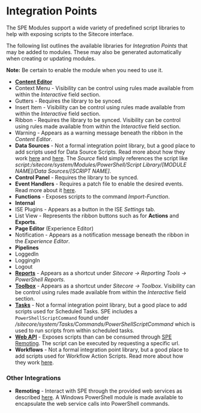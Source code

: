 # Integration Points

The SPE Modules support a wide variety of predefined script libraries to help with exposing scripts to the Sitecore interface.

The following list outlines the available libraries for *Integration Points* that may be added to modules. These may also be generated automatically when creating or updating modules. 

**Note:** Be certain to enable the module when you need to use it.

* **[Content Editor](content-editor.md)**
 * Context Menu - Visibility can be control using rules made available from within the *Interactive* field section.
 * Gutters - Requires the library to be synced.
 * Insert Item - Visibility can be control using rules made available from within the *Interactive* field section.
 * Ribbon - Requires the library to be synced. Visibility can be control using rules made available from within the *Interactive* field section.
 * Warning - Appears as a warning message beneath the ribbon in the *Content Editor*.
* **Data Sources** - Not a formal integration point library, but a good place to add scripts used for Data Source Scripts. Read more about how they work [here][3] and [here][4]. The *Source* field simply references the script like *script:/sitecore/system/Modules/PowerShell/Script Library/[MODULE NAME]/Data Sources/[SCRIPT NAME]*.
* **Control Panel** - Requires the library to be synced.
* **Event Handlers** - Requires a patch file to enable the desired events. Read more about it [here][2].
* **Functions** - Exposes scripts to the command *Import-Function*.
* **Internal**
 * ISE Plugins - Appears as a button in the ISE *Settings* tab.
 * List View - Represents the ribbon buttons such as for **Actions** and **Exports**.
* **Page Editor** (Experience Editor)
 * Notification - Appears as a notification message beneath the ribbon in the *Experience Editor*.
* **Pipelines**
 * LoggedIn
 * LoggingIn
 * Logout
* **[Reports](reports.md)** - Appears as a shortcut under *Sitecore -> Reporting Tools -> PowerShell Reports*.
* **[Toolbox](toolbox.md)** - Appears as a shortcut under *Sitecore -> Toolbox*. Visibility can be control using rules made available from within the *Interactive* field section.
* **[Tasks](tasks.md)** - Not a formal integration point library, but a good place to add scripts used for Scheduled Tasks. SPE includes a `PowerShellScriptCommand` found under */sitecore/system/Tasks/Commands/PowerShellScriptCommand* which is used to run scripts from within scheduled tasks.
* **[Web API](web-api.md)** - Exposes scripts than can be consumed through [SPE Remoting](remoting.md). The script can be executed by requesting a specific url.
* **Workflows** - Not a formal integration point library, but a good place to add scripts used for Workflow Action Scripts. Read more about how they work [here][1].

### Other Integrations

* **Remoting** - Interact with SPE through the provided web services as described [here](remoting.md). A Windows PowerShell module is made available to encapsulate the web service calls into PowerShell commands.

[1]: http://blog.najmanowicz.com/2014/11/09/introducing-powershell-actions-for-sitecore-workflows/
[2]: http://blog.najmanowicz.com/2013/05/27/react-to-sitecore-events-with-powershell-scripts/
[3]: http://blog.najmanowicz.com/2013/04/17/powershell-scripted-datasources-in-sitecore-part-1/
[4]: http://blog.najmanowicz.com/2013/05/06/powershell-scripted-data-sources-in-sitecore-part-2/